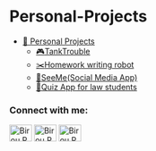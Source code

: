# Personal-Projects
* [:diamond_shape_with_a_dot_inside: Personal Projects](https://github.com/BirouRares/Personal-Projects)
    *  [:video_game:TankTrouble](https://github.com/BirouRares/Personal-Projects/tree/main/TankTrouble)
    *  [:scissors:Homework writing robot](https://github.com/BirouRares/Personal-Projects/tree/main/Homework%20writing%20robot)
    *  [:white_flower:SeeMe(Social Media App)](https://github.com/BirouRares/Personal-Projects/tree/main/SeeMe(Social%20Media%20App))
    *  [:telescope:Quiz App for law students](https://github.com/BirouRares/Personal-Projects/tree/main/QuizApp%20for%20law%20students)


<h3 align="left">Connect with me:</h3>
<p align="left">
<a href="https://www.linkedin.com/in/rares-birou-283628268/" target="blank"><img align="center" src="https://raw.githubusercontent.com/rahuldkjain/github-profile-readme-generator/master/src/images/icons/Social/linked-in-alt.svg" alt="Birou.Rares" height="30" width="40" /></a>
<a href="https://www.facebook.com/profile.php?id=100010767826026" target="blank"><img align="center" src="https://raw.githubusercontent.com/rahuldkjain/github-profile-readme-generator/master/src/images/icons/Social/facebook.svg" alt="Birou.Rares" height="30" width="40" /></a>
<a href="https://www.instagram.com/raresbirou/" target="blank"><img align="center" src="https://raw.githubusercontent.com/rahuldkjain/github-profile-readme-generator/master/src/images/icons/Social/instagram.svg" alt="Birou.Rares" height="30" width="40" /></a>
</p>
